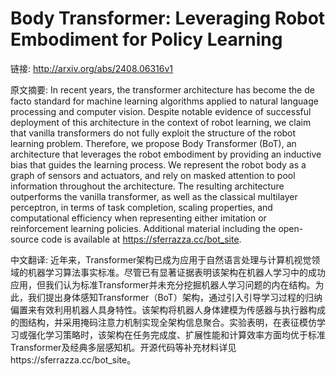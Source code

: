 # Body Transformer: Leveraging Robot Embodiment for Policy Learning

链接: http://arxiv.org/abs/2408.06316v1

原文摘要:
In recent years, the transformer architecture has become the de facto
standard for machine learning algorithms applied to natural language processing
and computer vision. Despite notable evidence of successful deployment of this
architecture in the context of robot learning, we claim that vanilla
transformers do not fully exploit the structure of the robot learning problem.
Therefore, we propose Body Transformer (BoT), an architecture that leverages
the robot embodiment by providing an inductive bias that guides the learning
process. We represent the robot body as a graph of sensors and actuators, and
rely on masked attention to pool information throughout the architecture. The
resulting architecture outperforms the vanilla transformer, as well as the
classical multilayer perceptron, in terms of task completion, scaling
properties, and computational efficiency when representing either imitation or
reinforcement learning policies. Additional material including the open-source
code is available at https://sferrazza.cc/bot_site.

中文翻译:
近年来，Transformer架构已成为应用于自然语言处理与计算机视觉领域的机器学习算法事实标准。尽管已有显著证据表明该架构在机器人学习中的成功应用，但我们认为标准Transformer并未充分挖掘机器人学习问题的内在结构。为此，我们提出身体感知Transformer（BoT）架构，通过引入引导学习过程的归纳偏置来有效利用机器人具身特性。该架构将机器人身体建模为传感器与执行器构成的图结构，并采用掩码注意力机制实现全架构信息聚合。实验表明，在表征模仿学习或强化学习策略时，该架构在任务完成度、扩展性能和计算效率方面均优于标准Transformer及经典多层感知机。开源代码等补充材料详见https://sferrazza.cc/bot_site。
